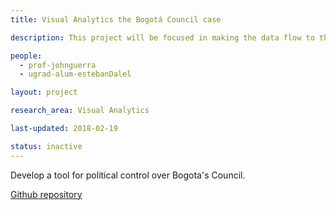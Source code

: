 ```yaml
---
title: Visual Analytics the Bogotá Council case

description: This project will be focused in making the data flow to the correct stakeholders, making the middleman’s job easier and dynamizing its use. The forms for data input will be simplified, the data will be reorganized and stored for future use, and visualizations will be made regarding the user’s best interests.

people:
  - prof-johnguerra
  - ugrad-alum-estebanDalel

layout: project  

research_area: Visual Analytics

last-updated: 2018-02-19

status: inactive
---
```

Develop a tool for political control over Bogota's Council.

[Github repository](https://github.com/EstebanDalelR/Thesis-Viz)
